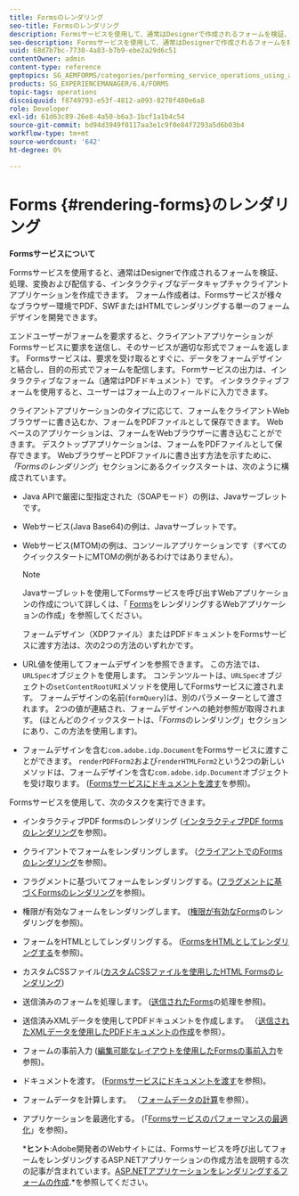 ```yaml
---
title: Formsのレンダリング
seo-title: Formsのレンダリング
description: Formsサービスを使用して、通常はDesignerで作成されるフォームを検証、処理、変換および配信する、インタラクティブなデータキャプチャクライアントアプリケーションを作成します。 フォーム作成者は、Formsサービスが様々なブラウザー環境でPDF、SWFまたはHTMLでレンダリングする単一のフォームデザインを開発できます。
seo-description: Formsサービスを使用して、通常はDesignerで作成されるフォームを検証、処理、変換および配信する、インタラクティブなデータキャプチャクライアントアプリケーションを作成します。 フォーム作成者は、Formsサービスが様々なブラウザー環境でPDF、SWFまたはHTMLでレンダリングする単一のフォームデザインを開発できます。
uuid: 68d7b7bc-7730-4a83-b7b9-ebe2a29d6c51
contentOwner: admin
content-type: reference
geptopics: SG_AEMFORMS/categories/performing_service_operations_using_apis
products: SG_EXPERIENCEMANAGER/6.4/FORMS
topic-tags: operations
discoiquuid: f8749793-e53f-4812-a093-8278f480e6a8
role: Developer
exl-id: 61d63c89-26e8-4a50-b6a3-1bcf1a1b4c54
source-git-commit: bd94d3949f0117aa3e1c9f0e84f7293a5d6b03b4
workflow-type: tm+mt
source-wordcount: '642'
ht-degree: 0%

---
```


# Forms {#rendering-forms}のレンダリング

**Formsサービスについて**

Formsサービスを使用すると、通常はDesignerで作成されるフォームを検証、処理、変換および配信する、インタラクティブなデータキャプチャクライアントアプリケーションを作成できます。 フォーム作成者は、Formsサービスが様々なブラウザー環境でPDF、SWFまたはHTMLでレンダリングする単一のフォームデザインを開発できます。

エンドユーザーがフォームを要求すると、クライアントアプリケーションがFormsサービスに要求を送信し、そのサービスが適切な形式でフォームを返します。 Formsサービスは、要求を受け取るとすぐに、データをフォームデザインと結合し、目的の形式でフォームを配信します。 Formサービスの出力は、インタラクティブなフォーム（通常はPDFドキュメント）です。 インタラクティブフォームを使用すると、ユーザーはフォーム上のフィールドに入力できます。

クライアントアプリケーションのタイプに応じて、フォームをクライアントWebブラウザーに書き込むか、フォームをPDFファイルとして保存できます。 Webベースのアプリケーションは、フォームをWebブラウザーに書き込むことができます。 デスクトップアプリケーションは、フォームをPDFファイルとして保存できます。 WebブラウザーとPDFファイルに書き出す方法を示すために、*「Formsのレンダリング*」セクションにあるクイックスタートは、次のように構成されています。

* Java APIで厳密に型指定された（SOAPモード）の例は、Javaサーブレットです。
* Webサービス(Java Base64)の例は、Javaサーブレットです。
* Webサービス(MTOM)の例は、コンソールアプリケーションです（すべてのクイックスタートにMTOMの例があるわけではありません）。

   >[!NOTE]
   >
   >Javaサーブレットを使用してFormsサービスを呼び出すWebアプリケーションの作成について詳しくは、「 [Forms](/help/forms/developing/creating-web-applications-renders-forms.md)をレンダリングするWebアプリケーションの作成」を参照してください。

   フォームデザイン（XDPファイル）またはPDFドキュメントをFormsサービスに渡す方法は、次の2つの方法のいずれかです。

* URL値を使用してフォームデザインを参照できます。 この方法では、`URLSpec`オブジェクトを使用します。 コンテンツルートは、`URLSpec`オブジェクトの`setContentRootURI`メソッドを使用してFormsサービスに渡されます。 フォームデザインの名前(`formQuery`)は、別のパラメーターとして渡されます。 2つの値が連結され、フォームデザインへの絶対参照が取得されます。 (ほとんどのクイックスタートは、「*Forms*&#x200B;のレンダリング」セクションにあり、この方法を使用します)。
* フォームデザインを含む`com.adobe.idp.Document`をFormsサービスに渡すことができます。 `renderPDFForm2`および`renderHTMLForm2`という2つの新しいメソッドは、フォームデザインを含む`com.adobe.idp.Document`オブジェクトを受け取ります。 ([Formsサービスにドキュメントを渡す](/help/forms/developing/passing-documents-forms-service.md)を参照)。

Formsサービスを使用して、次のタスクを実行できます。

* インタラクティブPDF formsのレンダリング ([インタラクティブPDF formsのレンダリング](/help/forms/developing/rendering-interactive-pdf-forms.md)を参照)。
* クライアントでフォームをレンダリングします。 ([クライアントでのFormsのレンダリング](/help/forms/developing/rendering-forms-client.md)を参照)。
* フラグメントに基づいてフォームをレンダリングする。([フラグメントに基づくFormsのレンダリング](/help/forms/developing/rendering-forms-based-fragments.md)を参照)。
* 権限が有効なフォームをレンダリングします。 ([権限が有効なForms](/help/forms/developing/rendering-rights-enabled-forms.md)のレンダリングを参照)。
* フォームをHTMLとしてレンダリングする。 ([FormsをHTMLとしてレンダリングする](/help/forms/developing/rendering-forms-html.md)を参照)。
* カスタムCSSファイル([カスタムCSSファイルを使用したHTML Formsのレンダリング](/help/forms/developing/rendering-html-forms-using-custom.md))
* 送信済みのフォームを処理します。 ([送信されたForms](/help/forms/developing/handling-submitted-forms.md)の処理を参照)。
* 送信済みXMLデータを使用してPDFドキュメントを作成します。 （[送信されたXMLデータを使用したPDFドキュメントの作成](/help/forms/developing/creating-pdf-documents-submitted-xml.md)を参照）。
* フォームの事前入力 ([編集可能なレイアウトを使用したFormsの事前入力](/help/forms/developing/prepopulating-forms-flowable-layouts.md)を参照)。
* ドキュメントを渡す。 ([Formsサービスにドキュメントを渡す](/help/forms/developing/passing-documents-forms-service.md)を参照)。
* フォームデータを計算します。 （[フォームデータの計算](/help/forms/developing/calculating-form-data.md)を参照）。
* アプリケーションを最適化する。 (「[Formsサービスのパフォーマンスの最適化](/help/forms/developing/optimizing-performance-forms-service.md)」を参照)。

   ***ヒント&#x200B;**:Adobe開発者のWebサイトには、Formsサービスを呼び出してフォームをレンダリングするASP.NETアプリケーションの作成方法を説明する次の記事が含まれています。[ASP.NETアプリケーションをレンダリングするフォームの作成](https://www.adobe.com/devnet/livecycle/articles/asp_net.html).*を参照してください。
